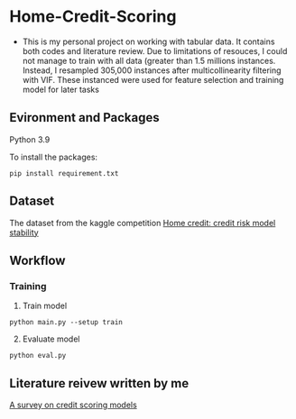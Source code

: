 # Home-Credit-Scoring
- This is my personal project on working with tabular data. It contains both codes and literature review. Due to limitations of resouces, I could not manage to train with all data (greater than 1.5 millions instances. Instead, I resampled 305,000 instances after multicollinearity filtering with VIF. These instanced were used for feature selection and training model for later tasks 

## Evironment and Packages
Python 3.9

To install the packages:
```
pip install requirement.txt
```
## Dataset 

The dataset from the kaggle competition [Home credit: credit risk model stability](https://www.kaggle.com/competitions/home-credit-credit-risk-model-stability/data) 

## Workflow
### Training

1. Train model
```
python main.py --setup train
```

2. Evaluate model
```
python eval.py
```
## Literature reivew written by me
[A survey on credit scoring models](https://drive.google.com/file/d/1AhkYSwwG1IfupKcqW621gCPtAoLSaEsH/view?usp=sharing)
